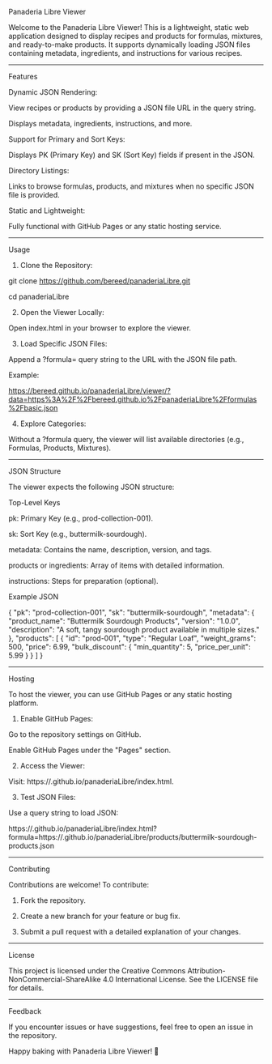 Panaderia Libre Viewer

Welcome to the Panaderia Libre Viewer! This is a lightweight, static web application designed to display recipes and products for formulas, mixtures, and ready-to-make products. It supports dynamically loading JSON files containing metadata, ingredients, and instructions for various recipes.


---

Features

Dynamic JSON Rendering:

View recipes or products by providing a JSON file URL in the query string.

Displays metadata, ingredients, instructions, and more.


Support for Primary and Sort Keys:

Displays PK (Primary Key) and SK (Sort Key) fields if present in the JSON.


Directory Listings:

Links to browse formulas, products, and mixtures when no specific JSON file is provided.


Static and Lightweight:

Fully functional with GitHub Pages or any static hosting service.




---

Usage

1. Clone the Repository:

git clone https://github.com/bereed/panaderiaLibre.git

cd panaderiaLibre


2. Open the Viewer Locally:

Open index.html in your browser to explore the viewer.



3. Load Specific JSON Files:

Append a ?formula= query string to the URL with the JSON file path.

Example:

https://bereed.github.io/panaderiaLibre/viewer/?data=https%3A%2F%2Fbereed.github.io%2FpanaderiaLibre%2Fformulas%2Fbasic.json


4. Explore Categories:

Without a ?formula query, the viewer will list available directories (e.g., Formulas, Products, Mixtures).





---

JSON Structure

The viewer expects the following JSON structure:

Top-Level Keys

pk: Primary Key (e.g., prod-collection-001).

sk: Sort Key (e.g., buttermilk-sourdough).

metadata: Contains the name, description, version, and tags.

products or ingredients: Array of items with detailed information.

instructions: Steps for preparation (optional).


Example JSON

{
  "pk": "prod-collection-001",
  "sk": "buttermilk-sourdough",
  "metadata": {
    "product_name": "Buttermilk Sourdough Products",
    "version": "1.0.0",
    "description": "A soft, tangy sourdough product available in multiple sizes."
  },
  "products": [
    {
      "id": "prod-001",
      "type": "Regular Loaf",
      "weight_grams": 500,
      "price": 6.99,
      "bulk_discount": { "min_quantity": 5, "price_per_unit": 5.99 }
    }
  ]
}


---

Hosting

To host the viewer, you can use GitHub Pages or any static hosting platform.

1. Enable GitHub Pages:

Go to the repository settings on GitHub.

Enable GitHub Pages under the "Pages" section.



2. Access the Viewer:

Visit: https://<your-username>.github.io/panaderiaLibre/index.html.



3. Test JSON Files:

Use a query string to load JSON:

https://<your-username>.github.io/panaderiaLibre/index.html?formula=https://<your-username>.github.io/panaderiaLibre/products/buttermilk-sourdough-products.json





---

Contributing

Contributions are welcome! To contribute:

1. Fork the repository.


2. Create a new branch for your feature or bug fix.


3. Submit a pull request with a detailed explanation of your changes.




---

License

This project is licensed under the Creative Commons Attribution-NonCommercial-ShareAlike 4.0 International License. See the LICENSE file for details.


---

Feedback

If you encounter issues or have suggestions, feel free to open an issue in the repository.

Happy baking with Panaderia Libre Viewer! 🥖
